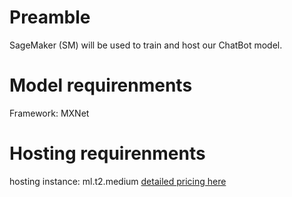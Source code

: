 # Preamble

SageMaker (SM) will be used to train and host our ChatBot model.

# Model requirenments

Framework: MXNet

# Hosting requirenments

hosting instance: ml.t2.medium [detailed pricing here](https://aws.amazon.com/sagemaker/pricing/)
